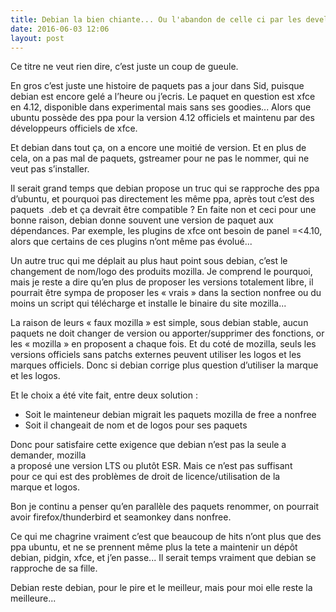 ```yaml
---
title: Debian la bien chiante... Ou l'abandon de celle ci par les developeurs en amont...
date: 2016-06-03 12:06
layout: post
---
```


<p>
Ce titre ne veut rien dire, c’est juste un coup de gueule.

En gros c’est juste une histoire de paquets pas a jour dans Sid, puisque
debian est encore gelé a l’heure ou j’ecris. Le paquet en question est
xfce en 4.12, disponible dans experimental mais sans ses goodies...
Alors que ubuntu possède des ppa pour la version 4.12 officiels et
maintenu par des développeurs officiels de xfce.

Et debian dans tout ça, on a encore une moitié de version. Et en plus de
cela, on a pas mal de paquets, gstreamer pour ne pas le nommer, qui ne
veut pas s’installer.

Il serait grand temps que debian propose un truc qui se rapproche des
ppa d’ubuntu, et pourquoi pas directement les même ppa, après tout c’est
des paquets  .deb et ça devrait être compatible ? En faite non et ceci
pour une bonne raison, debian donne souvent une version de paquet aux
dépendances. Par exemple, les plugins de xfce ont besoin de panel
=&lt;4.10, alors que certains de ces plugins n’ont même pas évolué...

Un autre truc qui me déplait au plus haut point sous debian, c’est le
changement de nom/logo des produits mozilla. Je comprend le pourquoi,
mais je reste a dire qu’en plus de proposer les versions totalement
libre, il pourrait être sympa de proposer les « vrais » dans la section
nonfree ou du moins un script qui télécharge et installe le binaire du
site mozilla...

La raison de leurs « faux mozilla » est simple, sous debian stable,
aucun paquets ne doit changer de version ou apporter/supprimer des
fonctions, or les « mozilla » en proposent a chaque fois. Et du coté de
mozilla, seuls les versions officiels sans patchs externes peuvent
utiliser les logos et les marques officiels. Donc si debian corrige plus
question d’utiliser la marque et les logos.

Et le choix a été vite fait, entre deux solution :

-   Soit le mainteneur debian migrait les paquets mozilla de free a
    nonfree
-   Soit il changeait de nom et de logos pour ses paquets

Donc pour satisfaire cette exigence que debian n’est pas la seule a
demander, mozilla  
a proposé une version LTS ou plutôt ESR. Mais ce n’est pas suffisant  
pour ce qui est des problèmes de droit de licence/utilisation de la  
marque et logos.

Bon je continu a penser qu’en parallèle des paquets renommer, on
pourrait avoir firefox/thunderbird et seamonkey dans nonfree.

Ce qui me chagrine vraiment c’est que beaucoup de hits n’ont plus que
des ppa ubuntu, et ne se prennent même plus la tete a maintenir un dépôt
debian, pidgin, xfce, et j’en passe... Il serait temps vraiment que
debian se rapproche de sa fille.

Debian reste debian, pour le pire et le meilleur, mais pour moi elle
reste la meilleure...

<p>
</p>

